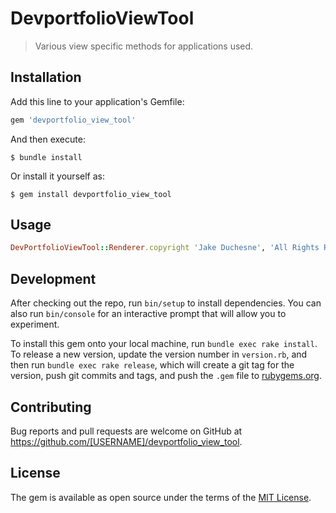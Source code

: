 # DevportfolioViewTool

> Various view specific methods for applications used.

## Installation

Add this line to your application's Gemfile:

```ruby
gem 'devportfolio_view_tool'
```

And then execute:

    $ bundle install

Or install it yourself as:

    $ gem install devportfolio_view_tool

## Usage

```ruby
DevPortfolioViewTool::Renderer.copyright 'Jake Duchesne', 'All Rights Reserved'
```

## Development

After checking out the repo, run `bin/setup` to install dependencies. You can also run `bin/console` for an interactive prompt that will allow you to experiment.

To install this gem onto your local machine, run `bundle exec rake install`. To release a new version, update the version number in `version.rb`, and then run `bundle exec rake release`, which will create a git tag for the version, push git commits and tags, and push the `.gem` file to [rubygems.org](https://rubygems.org).

## Contributing

Bug reports and pull requests are welcome on GitHub at https://github.com/[USERNAME]/devportfolio_view_tool.


## License

The gem is available as open source under the terms of the [MIT License](https://opensource.org/licenses/MIT).
